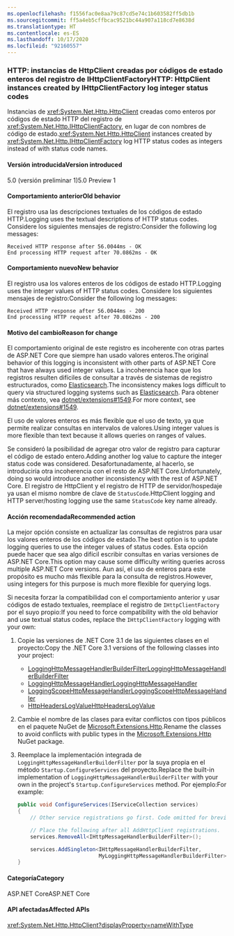```yaml
---
ms.openlocfilehash: f1556fac0e8aa79c87cd5e74c1b603582ff5db1b
ms.sourcegitcommit: ff5a4eb5cffbcac9521bc44a907a118cd7e8638d
ms.translationtype: HT
ms.contentlocale: es-ES
ms.lasthandoff: 10/17/2020
ms.locfileid: "92160557"
---
```

### <a name="http-httpclient-instances-created-by-ihttpclientfactory-log-integer-status-codes"></a><span data-ttu-id="9bae2-101">HTTP: instancias de HttpClient creadas por códigos de estado enteros del registro de IHttpClientFactory</span><span class="sxs-lookup"><span data-stu-id="9bae2-101">HTTP: HttpClient instances created by IHttpClientFactory log integer status codes</span></span>

<span data-ttu-id="9bae2-102">Instancias de <xref:System.Net.Http.HttpClient> creadas como enteros por códigos de estado HTTP del registro de <xref:System.Net.Http.IHttpClientFactory>, en lugar de con nombres de código de estado.</span><span class="sxs-lookup"><span data-stu-id="9bae2-102"><xref:System.Net.Http.HttpClient> instances created by <xref:System.Net.Http.IHttpClientFactory> log HTTP status codes as integers instead of with status code names.</span></span>

#### <a name="version-introduced"></a><span data-ttu-id="9bae2-103">Versión introducida</span><span class="sxs-lookup"><span data-stu-id="9bae2-103">Version introduced</span></span>

<span data-ttu-id="9bae2-104">5.0 (versión preliminar 1)</span><span class="sxs-lookup"><span data-stu-id="9bae2-104">5.0 Preview 1</span></span>

#### <a name="old-behavior"></a><span data-ttu-id="9bae2-105">Comportamiento anterior</span><span class="sxs-lookup"><span data-stu-id="9bae2-105">Old behavior</span></span>

<span data-ttu-id="9bae2-106">El registro usa las descripciones textuales de los códigos de estado HTTP.</span><span class="sxs-lookup"><span data-stu-id="9bae2-106">Logging uses the textual descriptions of HTTP status codes.</span></span> <span data-ttu-id="9bae2-107">Considere los siguientes mensajes de registro:</span><span class="sxs-lookup"><span data-stu-id="9bae2-107">Consider the following log messages:</span></span>

```output
Received HTTP response after 56.0044ms - OK
End processing HTTP request after 70.0862ms - OK
```

#### <a name="new-behavior"></a><span data-ttu-id="9bae2-108">Comportamiento nuevo</span><span class="sxs-lookup"><span data-stu-id="9bae2-108">New behavior</span></span>

<span data-ttu-id="9bae2-109">El registro usa los valores enteros de los códigos de estado HTTP.</span><span class="sxs-lookup"><span data-stu-id="9bae2-109">Logging uses the integer values of HTTP status codes.</span></span> <span data-ttu-id="9bae2-110">Considere los siguientes mensajes de registro:</span><span class="sxs-lookup"><span data-stu-id="9bae2-110">Consider the following log messages:</span></span>

```output
Received HTTP response after 56.0044ms - 200
End processing HTTP request after 70.0862ms - 200
```

#### <a name="reason-for-change"></a><span data-ttu-id="9bae2-111">Motivo del cambio</span><span class="sxs-lookup"><span data-stu-id="9bae2-111">Reason for change</span></span>

<span data-ttu-id="9bae2-112">El comportamiento original de este registro es incoherente con otras partes de ASP.NET Core que siempre han usado valores enteros.</span><span class="sxs-lookup"><span data-stu-id="9bae2-112">The original behavior of this logging is inconsistent with other parts of ASP.NET Core that have always used integer values.</span></span> <span data-ttu-id="9bae2-113">La incoherencia hace que los registros resulten difíciles de consultar a través de sistemas de registro estructurados, como [Elasticsearch](https://www.elastic.co/elasticsearch/).</span><span class="sxs-lookup"><span data-stu-id="9bae2-113">The inconsistency makes logs difficult to query via structured logging systems such as [Elasticsearch](https://www.elastic.co/elasticsearch/).</span></span> <span data-ttu-id="9bae2-114">Para obtener más contexto, vea [dotnet/extensions#1549](https://github.com/dotnet/extensions/issues/1549).</span><span class="sxs-lookup"><span data-stu-id="9bae2-114">For more context, see [dotnet/extensions#1549](https://github.com/dotnet/extensions/issues/1549).</span></span>

<span data-ttu-id="9bae2-115">El uso de valores enteros es más flexible que el uso de texto, ya que permite realizar consultas en intervalos de valores.</span><span class="sxs-lookup"><span data-stu-id="9bae2-115">Using integer values is more flexible than text because it allows queries on ranges of values.</span></span>

<span data-ttu-id="9bae2-116">Se consideró la posibilidad de agregar otro valor de registro para capturar el código de estado entero.</span><span class="sxs-lookup"><span data-stu-id="9bae2-116">Adding another log value to capture the integer status code was considered.</span></span> <span data-ttu-id="9bae2-117">Desafortunadamente, al hacerlo, se introduciría otra incoherencia con el resto de ASP.NET Core.</span><span class="sxs-lookup"><span data-stu-id="9bae2-117">Unfortunately, doing so would introduce another inconsistency with the rest of ASP.NET Core.</span></span> <span data-ttu-id="9bae2-118">El registro de HttpClient y el registro de HTTP de servidor/hospedaje ya usan el mismo nombre de clave de `StatusCode`.</span><span class="sxs-lookup"><span data-stu-id="9bae2-118">HttpClient logging and HTTP server/hosting logging use the same `StatusCode` key name already.</span></span>

#### <a name="recommended-action"></a><span data-ttu-id="9bae2-119">Acción recomendada</span><span class="sxs-lookup"><span data-stu-id="9bae2-119">Recommended action</span></span>

<span data-ttu-id="9bae2-120">La mejor opción consiste en actualizar las consultas de registros para usar los valores enteros de los códigos de estado.</span><span class="sxs-lookup"><span data-stu-id="9bae2-120">The best option is to update logging queries to use the integer values of status codes.</span></span> <span data-ttu-id="9bae2-121">Esta opción puede hacer que sea algo difícil escribir consultas en varias versiones de ASP.NET Core.</span><span class="sxs-lookup"><span data-stu-id="9bae2-121">This option may cause some difficulty writing queries across multiple ASP.NET Core versions.</span></span> <span data-ttu-id="9bae2-122">Aun así, el uso de enteros para este propósito es mucho más flexible para la consulta de registros.</span><span class="sxs-lookup"><span data-stu-id="9bae2-122">However, using integers for this purpose is much more flexible for querying logs.</span></span>

<span data-ttu-id="9bae2-123">Si necesita forzar la compatibilidad con el comportamiento anterior y usar códigos de estado textuales, reemplace el registro de `IHttpClientFactory` por el suyo propio:</span><span class="sxs-lookup"><span data-stu-id="9bae2-123">If you need to force compatibility with the old behavior and use textual status codes, replace the `IHttpClientFactory` logging with your own:</span></span>

1. <span data-ttu-id="9bae2-124">Copie las versiones de .NET Core 3.1 de las siguientes clases en el proyecto:</span><span class="sxs-lookup"><span data-stu-id="9bae2-124">Copy the .NET Core 3.1 versions of the following classes into your project:</span></span>

    * [<span data-ttu-id="9bae2-125">LoggingHttpMessageHandlerBuilderFilter</span><span class="sxs-lookup"><span data-stu-id="9bae2-125">LoggingHttpMessageHandlerBuilderFilter</span></span>](https://github.com/dotnet/extensions/blob/release/3.1/src/HttpClientFactory/Http/src/Logging/LoggingHttpMessageHandlerBuilderFilter.cs)
    * [<span data-ttu-id="9bae2-126">LoggingHttpMessageHandler</span><span class="sxs-lookup"><span data-stu-id="9bae2-126">LoggingHttpMessageHandler</span></span>](https://github.com/dotnet/extensions/blob/release/3.1/src/HttpClientFactory/Http/src/Logging/LoggingHttpMessageHandler.cs)
    * [<span data-ttu-id="9bae2-127">LoggingScopeHttpMessageHandler</span><span class="sxs-lookup"><span data-stu-id="9bae2-127">LoggingScopeHttpMessageHandler</span></span>](https://github.com/dotnet/extensions/blob/release/3.1/src/HttpClientFactory/Http/src/Logging/LoggingScopeHttpMessageHandler.cs)
    * [<span data-ttu-id="9bae2-128">HttpHeadersLogValue</span><span class="sxs-lookup"><span data-stu-id="9bae2-128">HttpHeadersLogValue</span></span>](https://github.com/dotnet/extensions/blob/release/3.1/src/HttpClientFactory/Http/src/Logging/HttpHeadersLogValue.cs)

1. <span data-ttu-id="9bae2-129">Cambie el nombre de las clases para evitar conflictos con tipos públicos en el paquete NuGet de [Microsoft.Extensions.Http](https://www.nuget.org/packages/Microsoft.Extensions.Http).</span><span class="sxs-lookup"><span data-stu-id="9bae2-129">Rename the classes to avoid conflicts with public types in the [Microsoft.Extensions.Http](https://www.nuget.org/packages/Microsoft.Extensions.Http) NuGet package.</span></span>

1. <span data-ttu-id="9bae2-130">Reemplace la implementación integrada de `LoggingHttpMessageHandlerBuilderFilter` por la suya propia en el método `Startup.ConfigureServices` del proyecto.</span><span class="sxs-lookup"><span data-stu-id="9bae2-130">Replace the built-in implementation of `LoggingHttpMessageHandlerBuilderFilter` with your own in the project's `Startup.ConfigureServices` method.</span></span> <span data-ttu-id="9bae2-131">Por ejemplo:</span><span class="sxs-lookup"><span data-stu-id="9bae2-131">For example:</span></span>

    ```csharp
    public void ConfigureServices(IServiceCollection services)
    {
        // Other service registrations go first. Code omitted for brevity.

        // Place the following after all AddHttpClient registrations.
        services.RemoveAll<IHttpMessageHandlerBuilderFilter>();

        services.AddSingleton<IHttpMessageHandlerBuilderFilter,
                              MyLoggingHttpMessageHandlerBuilderFilter>();
    }
    ```

#### <a name="category"></a><span data-ttu-id="9bae2-132">Categoría</span><span class="sxs-lookup"><span data-stu-id="9bae2-132">Category</span></span>

<span data-ttu-id="9bae2-133">ASP.NET Core</span><span class="sxs-lookup"><span data-stu-id="9bae2-133">ASP.NET Core</span></span>

#### <a name="affected-apis"></a><span data-ttu-id="9bae2-134">API afectadas</span><span class="sxs-lookup"><span data-stu-id="9bae2-134">Affected APIs</span></span>

<xref:System.Net.Http.HttpClient?displayProperty=nameWithType>

<!--

#### Affected APIs

`T:System.Net.Http.HttpClient`

-->
